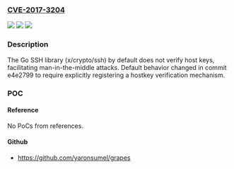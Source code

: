 ### [CVE-2017-3204](https://cve.mitre.org/cgi-bin/cvename.cgi?name=CVE-2017-3204)
![](https://img.shields.io/static/v1?label=Product&message=SSH%20library&color=blue)
![](https://img.shields.io/static/v1?label=Version&message=prior%20to%20commit%20e4e2799%20&color=brightgreen)
![](https://img.shields.io/static/v1?label=Vulnerability&message=CWE-310&color=brightgreen)

### Description

The Go SSH library (x/crypto/ssh) by default does not verify host keys, facilitating man-in-the-middle attacks. Default behavior changed in commit e4e2799 to require explicitly registering a hostkey verification mechanism.

### POC

#### Reference
No PoCs from references.

#### Github
- https://github.com/yaronsumel/grapes

